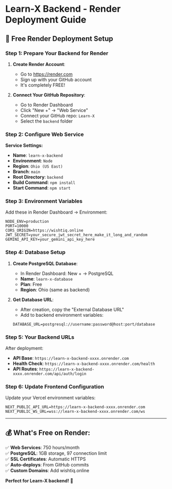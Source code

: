 # Learn-X Backend - Render Deployment Guide

## 🚀 Free Render Deployment Setup

### Step 1: Prepare Your Backend for Render

1. **Create Render Account**:

   - Go to https://render.com
   - Sign up with your GitHub account
   - It's completely FREE!

2. **Connect Your GitHub Repository**:
   - Go to Render Dashboard
   - Click "New +" → "Web Service"
   - Connect your GitHub repo: `Learn-X`
   - Select the `backend` folder

### Step 2: Configure Web Service

**Service Settings:**

- **Name**: `learn-x-backend`
- **Environment**: `Node`
- **Region**: `Ohio (US East)`
- **Branch**: `main`
- **Root Directory**: `backend`
- **Build Command**: `npm install`
- **Start Command**: `npm start`

### Step 3: Environment Variables

Add these in Render Dashboard → Environment:

```
NODE_ENV=production
PORT=10000
CORS_ORIGIN=https://wishtiq.online
JWT_SECRET=your_secure_jwt_secret_here_make_it_long_and_random
GEMINI_API_KEY=your_gemini_api_key_here
```

### Step 4: Database Setup

1. **Create PostgreSQL Database**:

   - In Render Dashboard: New + → PostgreSQL
   - **Name**: `learn-x-database`
   - **Plan**: Free
   - **Region**: Ohio (same as backend)

2. **Get Database URL**:
   - After creation, copy the "External Database URL"
   - Add to backend environment variables:
   ```
   DATABASE_URL=postgresql://username:password@host:port/database
   ```

### Step 5: Your Backend URLs

After deployment:

- **API Base**: `https://learn-x-backend-xxxx.onrender.com`
- **Health Check**: `https://learn-x-backend-xxxx.onrender.com/health`
- **API Routes**: `https://learn-x-backend-xxxx.onrender.com/api/auth/login`

### Step 6: Update Frontend Configuration

Update your Vercel environment variables:

```
NEXT_PUBLIC_API_URL=https://learn-x-backend-xxxx.onrender.com
NEXT_PUBLIC_WS_URL=wss://learn-x-backend-xxxx.onrender.com/ws
```

---

## 💰 What's Free on Render:

✅ **Web Services**: 750 hours/month  
✅ **PostgreSQL**: 1GB storage, 97 connection limit  
✅ **SSL Certificates**: Automatic HTTPS  
✅ **Auto-deploys**: From GitHub commits  
✅ **Custom Domains**: Add wishtiq.online

**Perfect for Learn-X backend!** 🎉
